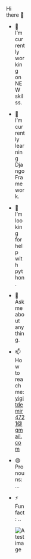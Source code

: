 Hi there 👋

- 🔭 I’m currently working on NEW skilss.
- 🌱 I’m currently learning Django Framework. 
- 🤔 I’m looking for help with python.
- 💬 Ask me about anything.
- 📫 How to reach me: yigitdemir4721@gmail.com
- 😄 Pronouns: ...
- ⚡ Fun fact: ..

   ![A test image](https://www.interviewbit.com/blog/wp-content/uploads/2021/06/What-is-Full-Stack-Developer.png)
<style>
  body {
    width: 50px;
  }
</style>
